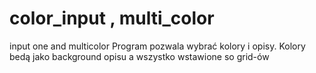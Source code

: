 # color_input , multi_color
input one and multicolor
Program pozwala wybrać kolory i opisy.
Kolory bedą jako background opisu a wszystko wstawione so grid-ów
<img scr="img/scr1.png">
